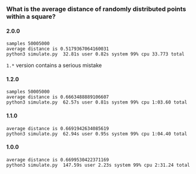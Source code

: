 ### What is the average distance of randomly distributed points within a square?

#### 2.0.0
```
samples 50005000
average distance is 0.5179367064160031
python3 simulate.py  32.81s user 0.82s system 99% cpu 33.773 total
```

`1.*` version contains a serious mistake

#### 1.2.0
```
samples 50005000
average distance is 0.6663488889106607
python3 simulate.py  62.57s user 0.81s system 99% cpu 1:03.60 total
```

#### 1.1.0
```
average distance is 0.6691942634085619
python3 simulate.py  62.94s user 0.95s system 99% cpu 1:04.40 total
```


#### 1.0.0
```
average distance is 0.6699530422371169
python3 simulate.py  147.59s user 2.23s system 99% cpu 2:31.24 total
```
